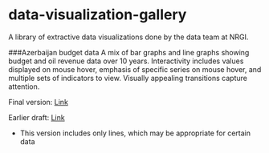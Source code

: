 # data-visualization-gallery

A library of extractive data visualizations done by the data team at NRGI.


###Azerbaijan budget data
A mix of bar graphs and line graphs showing budget and oil revenue data over 10 years. Interactivity includes values displayed on mouse hover, emphasis of specific series on mouse hover, and multiple sets of indicators to view. Visually appealing transitions capture attention.

Final version: [Link](http://nrgi.github.io/D3/AZ/AZ_stacked.html)

Earlier draft: [Link](http://nrgi.github.io/D3/AZ/AZ_indicators.html)
* This version includes only lines, which may be appropriate for certain data












